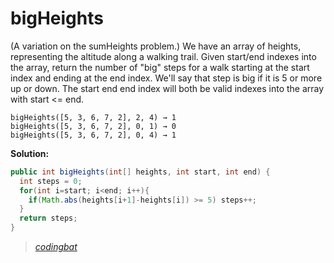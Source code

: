 # bigHeights

(A variation on the sumHeights problem.) We have an array of heights, representing the altitude along a walking trail. Given start/end indexes into the array, return the number of "big" steps for a walk starting at the start index and ending at the end index. We'll say that step is big if it is 5 or more up or down. The start end end index will both be valid indexes into the array with start <= end.

```
bigHeights([5, 3, 6, 7, 2], 2, 4) → 1
bigHeights([5, 3, 6, 7, 2], 0, 1) → 0
bigHeights([5, 3, 6, 7, 2], 0, 4) → 1
```

**Solution:**

```java
public int bigHeights(int[] heights, int start, int end) {
  int steps = 0;
  for(int i=start; i<end; i++){
    if(Math.abs(heights[i+1]-heights[i]) >= 5) steps++;
  }
  return steps;
}
```

> _[codingbat](https://codingbat.com/prob/p197710)_